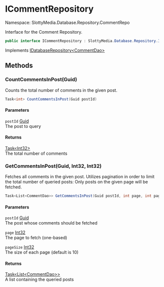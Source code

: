 # ICommentRepository

Namespace: SlottyMedia.Database.Repository.CommentRepo

Interface for the Comment Repository.

```csharp
public interface ICommentRepository : SlottyMedia.Database.Repository.IDatabaseRepository`1[[SlottyMedia.Database.Daos.CommentDao, SlottyMedia.Database, Version=1.0.0.0, Culture=neutral, PublicKeyToken=null]]
```

Implements [IDatabaseRepository&lt;CommentDao&gt;](./slottymedia.database.repository.idatabaserepository-1.md)

## Methods

### **CountCommentsInPost(Guid)**

Counts the total number of comments in the given post.

```csharp
Task<int> CountCommentsInPost(Guid postId)
```

#### Parameters

`postId` [Guid](https://docs.microsoft.com/en-us/dotnet/api/system.guid)<br>
The post to query

#### Returns

[Task&lt;Int32&gt;](https://docs.microsoft.com/en-us/dotnet/api/system.threading.tasks.task-1)<br>
The total number of comments

### **GetCommentsInPost(Guid, Int32, Int32)**

Fetches all comments in the given post. Utilizes pagination in order to limit
 the total number of queried posts: Only posts on the given page will be fetched.

```csharp
Task<List<CommentDao>> GetCommentsInPost(Guid postId, int page, int pageSize)
```

#### Parameters

`postId` [Guid](https://docs.microsoft.com/en-us/dotnet/api/system.guid)<br>
The post whose comments should be fetched

`page` [Int32](https://docs.microsoft.com/en-us/dotnet/api/system.int32)<br>
The page to fetch (one-based)

`pageSize` [Int32](https://docs.microsoft.com/en-us/dotnet/api/system.int32)<br>
The size of each page (default is 10)

#### Returns

[Task&lt;List&lt;CommentDao&gt;&gt;](https://docs.microsoft.com/en-us/dotnet/api/system.threading.tasks.task-1)<br>
A list containing the queried posts
